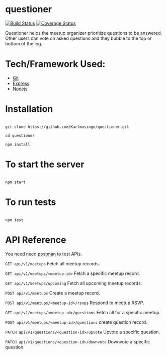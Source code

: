 # questioner

[![Build Status](https://travis-ci.com/Karlmusingo/questioner.svg?branch=develop)](https://travis-ci.com/Karlmusingo/questioner) [![Coverage Status](https://coveralls.io/repos/github/Karlmusingo/questioner/badge.svg?branch=develop)](https://coveralls.io/github/Karlmusingo/questioner?branch=develop)

Questioner helps the meetup organizer prioritize questions to be answered. Other users can vote on asked questions and they bubble to the top or bottom of the log.

# Tech/Framework Used:
* [Git](https://git-scm.com/downloads)
* [Express](https://expressjs.com/)
* [Nodejs](https://nodejs.org/en/)

# Installation
```

git clone https://github.com/Karlmusingo/questioner.git

cd questioner

npm install

```
# To start the server
```

npm start

```
# To run tests
```

npm test

```
# API Reference
You need need [postman](https://chrome.google.com/webstore/detail/postman/fhbjgbiflinjbdggehcddcbncdddomop//%40) to test APIs.

` GET api/v1/meetups ` Fetch all meetup records.

` GET api/v1/meetups/<meetup-id> ` Fetch a specific meetup record.

` GET api/v1/meetups/upcoming ` Fetch all upcoming meetup records.

` POST api/v1/meetups ` Create a meetup record.

` POST api/v1/meetups/<meetup-id>/rsvps ` Respond to meetup RSVP.

` GET api/v1/meetups/<meetup-id>/questions ` Fetch all for a specific meetup.

` POST api/v1/meetups/<meetup-id>/questions ` create question record.

` PATCH api/v1/questions/<question-id>/upvote ` Upvote a specific question.

` PATCH api/v1/questions/<question-id>/downvote ` Downvote a specific question.

